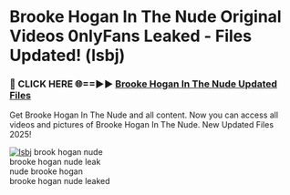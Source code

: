 # Brooke Hogan In The Nude Original Videos 0nlyFans Leaked - Files Updated! (lsbj)

<h3>🔴 CLICK HERE 🌐==►► <a href="https://tinyurl.com/4mcuefdz" rel="nofollow">Brooke Hogan In The Nude Updated Files</a></h3>

Get Brooke Hogan In The Nude and all content. Now you can access all videos and pictures of Brooke Hogan In The Nude. New Updated Files 2025!

[![lsbj](https://i.imgur.com/StAQSOY.gif)](https://tinyurl.com/4mcuefdz)
brook hogan nude<br>
brooke hogan nude leak<br>
nude brooke hogan<br>
brooke hogan nude leaked